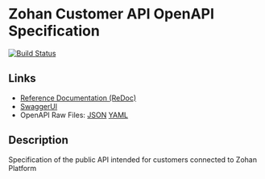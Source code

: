 # Zohan Customer API OpenAPI Specification

[![Build Status](https://travis-ci.com/grey-systems/zohan-customer-api-docs.svg?branch=master)](https://travis-ci.com/grey-systems/zohan-customer-api-docs)

## Links

- [Reference Documentation (ReDoc)](https://grey-systems.github.io/zohan-customer-api-docs/)
- [SwaggerUI](https://grey-systems.github.io/zohan-customer-api-docs/swagger-ui/)
- OpenAPI Raw Files: [JSON](https://grey-systems.github.io/zohan-customer-api-docs/openapi.json) [YAML](https://grey-systems.github.io/zohan-customer-api-docs/openapi.yaml)

## Description

Specification of the public API intended for customers connected to Zohan Platform
